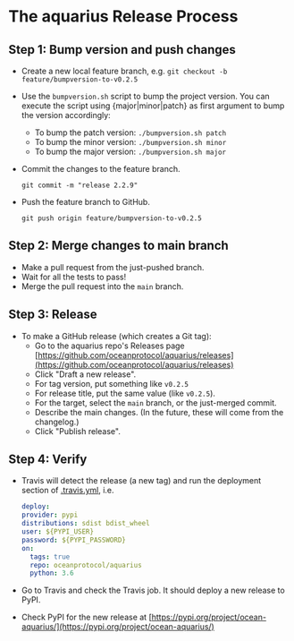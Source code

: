 <!--
Copyright 2021 Ocean Protocol Foundation
SPDX-License-Identifier: Apache-2.0
-->

# The aquarius Release Process

## Step 1: Bump version and push changes

- Create a new local feature branch, e.g. `git checkout -b feature/bumpversion-to-v0.2.5`
- Use the `bumpversion.sh` script to bump the project version. You can execute the script using {major|minor|patch} as first argument to bump the version accordingly:
  - To bump the patch version: `./bumpversion.sh patch`
  - To bump the minor version: `./bumpversion.sh minor`
  - To bump the major version: `./bumpversion.sh major`
- Commit the changes to the feature branch.

  `git commit -m "release 2.2.9"`

- Push the feature branch to GitHub.

  `git push origin feature/bumpversion-to-v0.2.5`

## Step 2: Merge changes to main branch

- Make a pull request from the just-pushed branch.
- Wait for all the tests to pass!
- Merge the pull request into the `main` branch.

## Step 3: Release

- To make a GitHub release (which creates a Git tag):
  - Go to the aquarius repo's Releases page [https://github.com/oceanprotocol/aquarius/releases](https://github.com/oceanprotocol/aquarius/releases)
  - Click "Draft a new release".
  - For tag version, put something like `v0.2.5`
  - For release title, put the same value (like `v0.2.5`).
  - For the target, select the `main` branch, or the just-merged commit.
  - Describe the main changes. (In the future, these will come from the changelog.)
  - Click "Publish release".

## Step 4: Verify

- Travis will detect the release (a new tag) and run the deployment section of [.travis.yml](.travis.yml), i.e.

  ```yaml
  deploy:
  provider: pypi
  distributions: sdist bdist_wheel
  user: ${PYPI_USER}
  password: ${PYPI_PASSWORD}
  on:
    tags: true
    repo: oceanprotocol/aquarius
    python: 3.6
  ```

- Go to Travis and check the Travis job. It should deploy a new release to PyPI.
- Check PyPI for the new release at [https://pypi.org/project/ocean-aquarius/](https://pypi.org/project/ocean-aquarius/)
